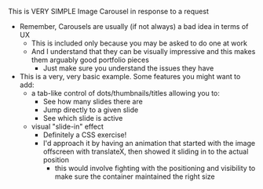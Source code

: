 This is VERY SIMPLE Image Carousel in response to a request 
- Remember, Carousels are usually (if not always) a bad idea in terms of UX
  - This is included only because you may be asked to do one at work
  - And I understand that they can be visually impressive and this makes them arguably good portfolio pieces
    - Just make sure you understand the issues they have
- This is a very, very basic example.  Some features you might want to add:
  - a tab-like control of dots/thumbnails/titles allowing you to:
    - See how many slides there are
    - Jump directly to a given slide
    - See which slide is active
  - visual "slide-in" effect
    - Definitely a CSS exercise!  
    - I'd approach it by having an animation that started with the image offscreen with translateX, then showed it sliding in to the actual position
      - this would involve fighting with the positioning and visibility to make sure the container maintained the right size

